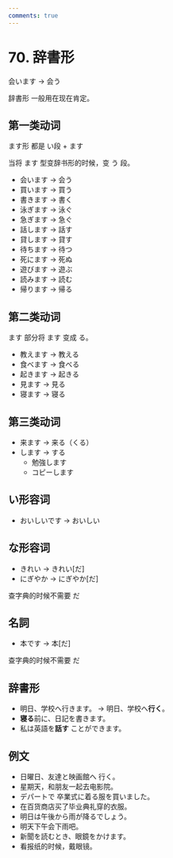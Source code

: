 ```yaml
---
comments: true
---
```


# 70. 辞書形

会います -> 会う

辞書形 一般用在现在肯定。

## 第一类动词

ます形 都是 い段 + ます

当将 ます 型变辞书形的时候，变 う 段。

- 会います -> 会う
- 買います -> 買う
- 書きます -> 書く
- 泳ぎます -> 泳ぐ
- 急ぎます -> 急ぐ
- 話します -> 話す
- 貸します -> 貸す
- 待ちます -> 待つ
- 死にます -> 死ぬ
- 遊びます -> 遊ぶ
- 読みます -> 読む
- 帰ります -> 帰る

## 第二类动词

ます 部分将 ます 变成 る。

- 教えます -> 教える
- 食べます -> 食べる
- 起きます -> 起きる
- 見ます -> 見る
- 寝ます -> 寝る

## 第三类动词

- 来ます -> 来る（くる）
- します -> する
    - 勉強します
    - コピーします

## い形容词

- おいしいです -> おいしい

## な形容词

- きれい -> きれい[だ]
- にぎやか -> にぎやか[だ]

查字典的时候不需要 だ

## 名詞

- 本です -> 本[だ]

查字典的时候不需要 だ

## 辞書形

- 明日、学校へ行きます。 -> 明日、学校へ**行く**。
- **寝る**前に、日記を書きます。
- 私は英語を**話す** ことができます。

## 例文

- 日曜日、友達と映画館へ 行く。
- 星期天，和朋友一起去电影院。
- デパートで 卒業式に着る服を買いました。
- 在百货商店买了毕业典礼穿的衣服。
- 明日は午後から雨が降るでしょう。
- 明天下午会下雨吧。
- 新聞を読むとき、眼鏡をかけます。
- 看报纸的时候，戴眼镜。
